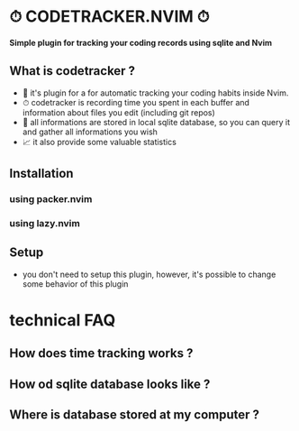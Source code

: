 

# ⏱ CODETRACKER.NVIM ⏱
#### Simple plugin for tracking your coding records using sqlite and Nvim 

## What is codetracker ?
- 🤖 it's plugin for a for automatic tracking your coding habits inside Nvim.
- ⏱ codetracker is recording time you spent in each buffer and information about files you edit (including git repos)
- 📓 all informations are stored in local sqlite database, so you can query it and gather all informations you wish
- 📈 it also provide some valuable statistics 

## Installation

### using packer.nvim

### using lazy.nvim

## Setup
- you don't need to setup this plugin, however, it's possible to change some behavior of this plugin


# technical FAQ

## How does time tracking works ?

## How od sqlite database looks like ?

## Where is database stored at my computer ?

